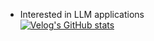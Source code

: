 - Interested in LLM applications  
[![Velog's GitHub stats](https://velog-readme-stats.vercel.app/api/list?name=jjlee6496)](https://velog.io/@jjlee6496) 
